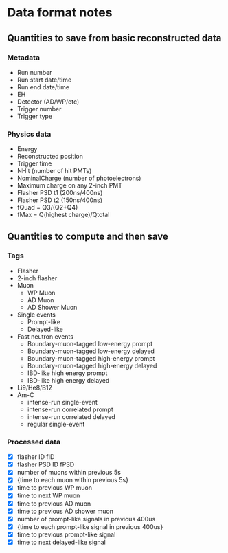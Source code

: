 Data format notes
=================

## Quantities to save from basic reconstructed data

### Metadata

 - Run number
 - Run start date/time
 - Run end date/time
 - EH
 - Detector (AD/WP/etc)
 - Trigger number
 - Trigger type

### Physics data

 - Energy
 - Reconstructed position
 - Trigger time
 - NHit (number of hit PMTs)
 - NominalCharge (number of photoelectrons)
 - Maximum charge on any 2-inch PMT
 - Flasher PSD t1 (200ns/400ns)
 - Flasher PSD t2 (150ns/400ns)
 - fQuad = Q3/(Q2+Q4)
 - fMax = Q(highest charge)/Qtotal

## Quantities to compute and then save

### Tags

 - Flasher
 - 2-inch flasher
 - Muon
   - WP Muon
   - AD Muon
   - AD Shower Muon
 - Single events
   - Prompt-like
   - Delayed-like
 - Fast neutron events
   - Boundary-muon-tagged low-energy prompt
   - Boundary-muon-tagged low-energy delayed
   - Boundary-muon-tagged high-energy prompt
   - Boundary-muon-tagged high-energy delayed
   - IBD-like high energy prompt
   - IBD-like high energy delayed
 - Li9/He8/B12
 - Am-C
   - intense-run single-event
   - intense-run correlated prompt
   - intense-run correlated delayed
   - regular single-event

### Processed data

 - [X] flasher ID fID
 - [X] flasher PSD ID fPSD
 - [X] number of muons within previous 5s
 - [X] {time to each muon within previous 5s}
 - [X] time to previous WP muon
 - [X] time to next WP muon
 - [X] time to previous AD muon
 - [X] time to previous AD shower muon
 - [X] number of prompt-like signals in previous 400us
 - [X] {time to each prompt-like signal in previous 400us}
 - [X] time to previous prompt-like signal
 - [X] time to next delayed-like signal

